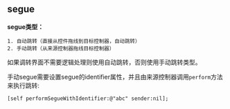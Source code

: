 ## segue

**segue类型：**

```objc
1. 自动跳转（直接从控件拖线到目标控制器，自动跳转）
2. 手动跳转（从来源控制器拖线目标控制器）
```
如果调转界面不需要逻辑处理则使用自动跳转，否则使用手动跳转类型。

手动segue需要设置segue的identifier属性，并且由来源控制器调用`perform`方法来执行跳转:

```objc
[self performSegueWithIdentifier:@"abc" sender:nil];
```
